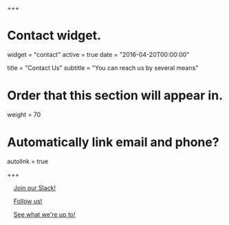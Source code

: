 +++
# Contact widget.
widget = "contact"
active = true
date = "2016-04-20T00:00:00"

title = "Contact Us"
subtitle = "You can reach us by several means"

# Order that this section will appear in.
weight = 70

# Automatically link email and phone?
autolink = true

+++

<i class="fa fa-2x fa-slack" style = "margin:0 15px 5px 0;"></i>
[Join our Slack!](https:////communityinviter.com/apps/openplantpathology/open-plant-pathology)  

<i class="fa fa-2x fa-twitter-square" style = "margin:0 15px 5px 0"></i>
[Follow us!](https://twitter.com/OpenPlantPath)  

<i class="fa fa-2x fa-github" style = "margin:0 15px 5px 0"></i>
[See what we're up to!](https://github.com/openplantpathology)  
